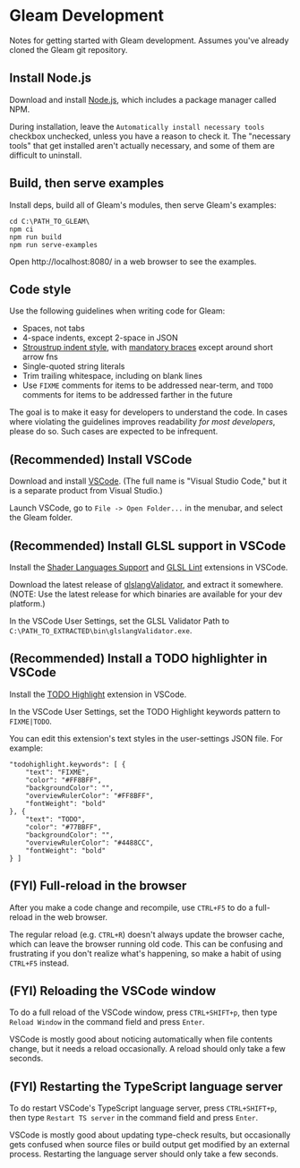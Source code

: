 # Gleam Development

Notes for getting started with Gleam development. Assumes you've already cloned the Gleam git repository.


## Install Node.js

Download and install [Node.js](https://nodejs.org/en/download/), which includes a package manager called NPM.

During installation, leave the `Automatically install necessary tools` checkbox unchecked, unless you have a reason to check it. The "necessary tools" that get installed aren't actually necessary, and some of them are difficult to uninstall.


## Build, then serve examples

Install deps, build all of Gleam's modules, then serve Gleam's examples:
```
cd C:\PATH_TO_GLEAM\
npm ci
npm run build
npm run serve-examples
```
Open http://localhost:8080/ in a web browser to see the examples.


## Code style

Use the following guidelines when writing code for Gleam:
 - Spaces, not tabs
 - 4-space indents, except 2-space in JSON
 - [Stroustrup indent style](https://en.wikipedia.org/wiki/Indentation_style#Variant:_Stroustrup), with [mandatory braces](https://en.wikipedia.org/wiki/Indentation_style#Variant:_mandatory_braces) except around short arrow fns
 - Single-quoted string literals
 - Trim trailing whitespace, including on blank lines
 - Use `FIXME` comments for items to be addressed near-term, and `TODO` comments for items to be addressed farther in the future

The goal is to make it easy for developers to understand the code. In cases where violating the guidelines improves readability *for most developers*, please do so. Such cases are expected to be infrequent.


## **(Recommended)** Install VSCode

Download and install [VSCode](https://code.visualstudio.com/download). (The full name is "Visual Studio Code," but it is a separate product from Visual Studio.)

Launch VSCode, go to `File -> Open Folder...` in the menubar, and select the Gleam folder.


## **(Recommended)** Install GLSL support in VSCode

Install the [Shader Languages Support](https://marketplace.visualstudio.com/items?itemName=slevesque.shader) and [GLSL Lint](https://marketplace.visualstudio.com/items?itemName=CADENAS.vscode-glsllint) extensions in VSCode.

Download the latest release of [glslangValidator](https://github.com/KhronosGroup/glslang/releases), and extract it somewhere. (NOTE: Use the latest release for which binaries are available for your dev platform.)

In the VSCode User Settings, set the GLSL Validator Path to `C:\PATH_TO_EXTRACTED\bin\glslangValidator.exe`.


## **(Recommended)** Install a TODO highlighter in VSCode

Install the [TODO Highlight](https://marketplace.visualstudio.com/items?itemName=wayou.vscode-todo-highlight) extension in VSCode.

In the VSCode User Settings, set the TODO Highlight keywords pattern to `FIXME|TODO`.

You can edit this extension's text styles in the user-settings JSON file. For example:
```
"todohighlight.keywords": [ {
    "text": "FIXME",
    "color": "#FF8BFF",
    "backgroundColor": "",
    "overviewRulerColor": "#FF8BFF",
    "fontWeight": "bold"
}, {
    "text": "TODO",
    "color": "#77BBFF",
    "backgroundColor": "",
    "overviewRulerColor": "#4488CC",
    "fontWeight": "bold"
} ]
```


## **(FYI)** Full-reload in the browser

After you make a code change and recompile, use `CTRL+F5` to do a full-reload in the web browser.

The regular reload (e.g. `CTRL+R`) doesn't always update the browser cache, which can leave the browser running old code. This can be confusing and frustrating if you don't realize what's happening, so make a habit of using `CTRL+F5` instead.


## **(FYI)** Reloading the VSCode window

To do a full reload of the VSCode window, press `CTRL+SHIFT+p`, then type `Reload Window` in the command field and press `Enter`.

VSCode is mostly good about noticing automatically when file contents change, but it needs a reload occasionally. A reload should only take a few seconds.


## **(FYI)** Restarting the TypeScript language server

To do restart VSCode's TypeScript language server, press `CTRL+SHIFT+p`, then type `Restart TS server` in the command field and press `Enter`.

VSCode is mostly good about updating type-check results, but occasionally gets confused when source files or build output get modified by an external process. Restarting the language server should only take a few seconds.

